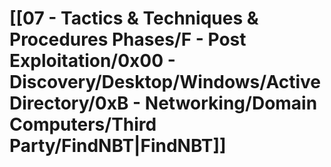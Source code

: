 # [[07 - Tactics & Techniques & Procedures Phases/F - Post Exploitation/0x00 - Discovery/Desktop/Windows/Active Directory/0xB - Networking/Domain Computers/Third Party/FindNBT|FindNBT]]

```

```